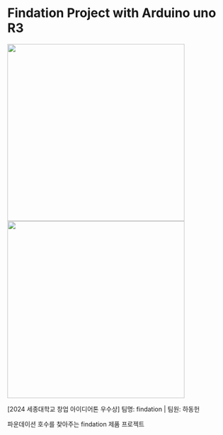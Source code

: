 # Findation Project with Arduino uno R3
<img src="https://github.com/user-attachments/assets/58db4989-b8b6-4762-91b1-54425e5d7f75" width="400" height="400"/>
<img src="https://github.com/user-attachments/assets/43512d5f-53fb-483d-a7c8-a24e69758972" width="400" height="400"/>

[2024 세종대학교 창업 아이디어톤 우수상] 팀명: findation | 팀원: 하동헌

파운데이션 호수를 찾아주는 findation 제품 프로젝트
